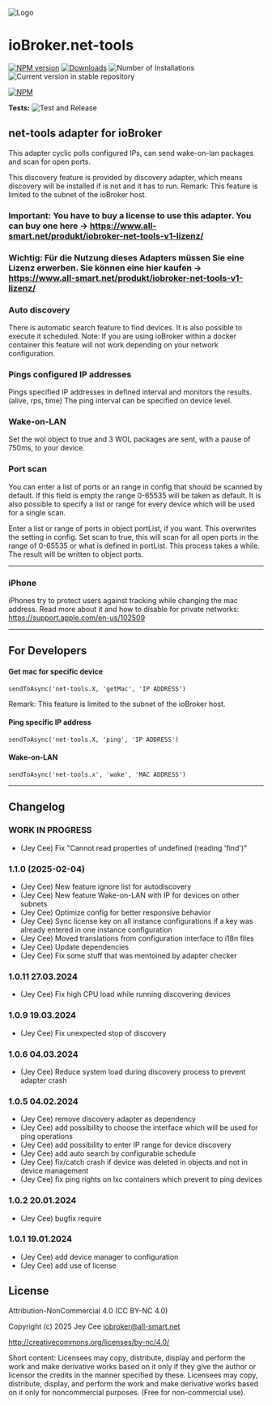 ![Logo](admin/net-tools.png)
# ioBroker.net-tools

[![NPM version](https://img.shields.io/npm/v/iobroker.net-tools.svg)](https://www.npmjs.com/package/iobroker.net-tools)
[![Downloads](https://img.shields.io/npm/dm/iobroker.net-tools.svg)](https://www.npmjs.com/package/iobroker.net-tools)
![Number of Installations](https://iobroker.live/badges/net-tools-installed.svg)
![Current version in stable repository](https://iobroker.live/badges/net-tools-stable.svg)

[![NPM](https://nodei.co/npm/iobroker.net-tools.png?downloads=true)](https://nodei.co/npm/iobroker.net-tools/)

**Tests:** ![Test and Release](https://github.com/jey-cee/ioBroker.net-tools/workflows/Test%20and%20Release/badge.svg)

## net-tools adapter for ioBroker

This adapter cyclic polls configured IPs, can send wake-on-lan packages and scan for open ports.

This discovery feature is provided by discovery adapter, which means discovery will be installed if is not and it has to run.
Remark: This feature is limited to the subnet of the ioBroker host.

### Important: You have to buy a license to use this adapter. You can buy one here -> https://www.all-smart.net/produkt/iobroker-net-tools-v1-lizenz/
### Wichtig: Für die Nutzung dieses Adapters müssen Sie eine Lizenz erwerben. Sie können eine hier kaufen -> https://www.all-smart.net/produkt/iobroker-net-tools-v1-lizenz/

### Auto discovery

There is automatic search feature to find devices. It is also possible to execute it scheduled.
Note: If you are using ioBroker within a docker container this feature will not work depending on your network configuration.

### Pings configured IP addresses

Pings specified IP addresses in defined interval and monitors the results. (alive, rps, time)
The ping interval can be specified on device level.

### Wake-on-LAN

Set the wol object to true and 3 WOL packages are sent, with a pause of 750ms, to your device.

### Port scan

You can enter a list of ports or an range in config that should be scanned by default. If this field is empty the range 0-65535 will be taken as default.
It is also possible to specify a list or range for every device which will be used for a single scan.

Enter a list or range of ports in object portList, if you want. This overwrites the setting in config.
Set scan to true, this will scan for all open ports in the range of 0-65535 or what is defined in portList. This process takes a while.
The result will be written to object ports.

---

### iPhone 

iPhones try to protect users against tracking while changing the mac address. 
Read more about it and how to disable for private networks: https://support.apple.com/en-us/102509

---

## For Developers

#### Get mac for specific device

`sendToAsync('net-tools.X, 'getMac', 'IP ADDRESS')`

Remark: This feature is limited to the subnet of the ioBroker host.

#### Ping specific IP address

`sendToAsync('net-tools.X, 'ping', 'IP ADDRESS')`

#### Wake-on-LAN

`sendToAsync('net-tools.x', 'wake', 'MAC ADDRESS')`

---

## Changelog
<!--
	Placeholder for the next version (at the beginning of the line):
	### **WORK IN PROGRESS**
-->

### **WORK IN PROGRESS**
* (Jey Cee) Fix "Cannot read properties of undefined (reading 'find')"

### 1.1.0 (2025-02-04)
* (Jey Cee) New feature ignore list for autodiscovery
* (Jey Cee) New feature Wake-on-LAN with IP for devices on other subnets
* (Jey Cee) Optimize config for better responsive behavior
* (Jey Cee) Sync license key on all instance configurations if a key was already entered in one instance configuration
* (Jey Cee) Moved translations from configuration interface to i18n files
* (Jey Cee) Update dependencies
* (Jey Cee) Fix some stuff that was mentoined by adapter checker

### 1.0.11 27.03.2024
* (Jey Cee) Fix high CPU load while running discovering devices

### 1.0.9 19.03.2024
* (Jey Cee) Fix unexpected stop of discovery

### 1.0.6 04.03.2024
* (Jey Cee) Reduce system load during discovery process to prevent adapter crash

### 1.0.5 04.02.2024
* (Jey Cee) remove discovery adapter as dependency
* (Jey Cee) add possibility to choose the interface which will be used for ping operations
* (Jey Cee) add possibility to enter IP range for device discovery
* (Jey Cee) add auto search by configurable schedule
* (Jey Cee) fix/catch crash if device was deleted in objects and not in device management
* (Jey Cee) fix ping rights on lxc containers which prevent to ping devices

### 1.0.2 20.01.2024
* (Jey Cee) bugfix require

### 1.0.1 19.01.2024
* (Jey Cee) add device manager to configuration
* (Jey Cee) add use of license

## License
Attribution-NonCommercial 4.0 (CC BY-NC 4.0)

Copyright (c) 2025 Jey Cee <iobroker@all-smart.net>

http://creativecommons.org/licenses/by-nc/4.0/

Short content:
Licensees may copy, distribute, display and perform the work and make derivative works based on it only if they give the author or licensor the credits in the manner specified by these.
Licensees may copy, distribute, display, and perform the work and make derivative works based on it only for noncommercial purposes.
(Free for non-commercial use).